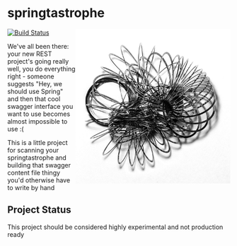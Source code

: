 # springtastrophe

<img src="./pics/tangled.jpg" align=right width="350">

[![Build Status](https://travis-ci.org/hamishdickson/springtastrophe.svg?branch=master)](https://travis-ci.org/hamishdickson/springtastrophe)

We've all been there: your new REST project's going really well, you do everything right - someone suggests "Hey, we should use Spring" and then that cool swagger interface you want to use becomes almost impossible to use :(

This is a little project for scanning your springtastrophe and building that swagger content file thingy you'd otherwise have to write by hand

## Project Status

This project should be considered highly experimental and not production ready